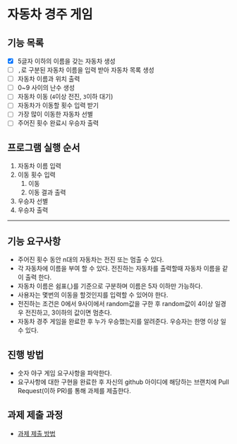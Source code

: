 # 자동차 경주 게임

## 기능 목록

-[x] 5글자 이하의 이름을 갖는 자동차 생성
-[ ] `,`로 구분된 자동차 이름을 입력 받아 자동차 목록 생성
-[ ] 자동차 이름과 위치 출력
-[ ] 0~9 사이의 난수 생성
-[ ] 자동차 이동 (`4`이상 전진, `3`이하 대기)
-[ ] 자동차가 이동할 횟수 입력 받기
-[ ] 가장 많이 이동한 자동차 선별
-[ ] 주어진 횟수 완료시 우승자 출력

## 프로그램 실행 순서

1. 자동차 이름 입력
2. 이동 횟수 입력
   1. 이동
   2. 이동 결과 출력
5. 우승자 선별
6. 우승자 출력

---

## 기능 요구사항

- 주어진 횟수 동안 n대의 자동차는 전진 또는 멈출 수 있다.
- 각 자동차에 이름을 부여 할 수 있다. 전진하는 자동차를 출력할때 자동차 이름을 같이 출력 한다.
- 자동차 이름은 쉼표(,)를 기준으로 구분하며 이름은 5자 이하만 가능하다.
- 사용자는 몇번의 이동을 할것인지를 입력할 수 있어야 한다.
- 전진하는 조건은 0에서 9사이에서 random값을 구한 후 random값이 4이상 일경우 전진하고, 3이하의 값이면 멈춘다.
- 자동차 경주 게임을 완료한 후 누가 우승했는지를 알려준다. 우승자는 한명 이상 일수 있다.

## 진행 방법
* 숫자 야구 게임 요구사항을 파악한다.
* 요구사항에 대한 구현을 완료한 후 자신의 github 아이디에 해당하는 브랜치에 Pull Request(이하 PR)를 통해 과제를 제출한다.

## 과제 제출 과정
* [과제 제출 방법](https://github.com/next-step/nextstep-docs/tree/master/precourse)